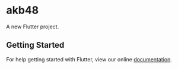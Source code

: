 # akb48

A new Flutter project.

## Getting Started

For help getting started with Flutter, view our online
[documentation](https://flutter.io/).
